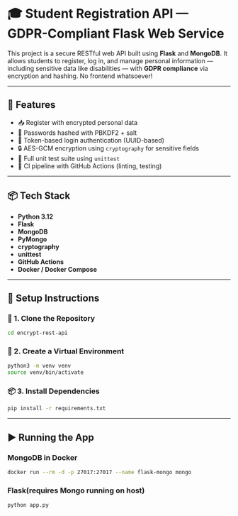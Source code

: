 
# 🎓 Student Registration API — GDPR-Compliant Flask Web Service

This project is a secure RESTful web API built using **Flask** and **MongoDB**. It allows students to register, log in, and manage personal information — including sensitive data like disabilities — with **GDPR compliance** via encryption and hashing. No frontend whatsoever!

---

## 🔐 Features

- 📥 Register with encrypted personal data 
- 🔐 Passwords hashed with PBKDF2 + salt
- 🔑 Token-based login authentication (UUID-based)
- 🔒 AES-GCM encryption using `cryptography` for sensitive fields
- 🧪 Full unit test suite using `unittest`
- 🐙 CI pipeline with GitHub Actions (linting, testing)
---

## 📦 Tech Stack

- **Python 3.12**
- **Flask**
- **MongoDB**
- **PyMongo**
- **cryptography**
- **unittest**
- **GitHub Actions**
- **Docker / Docker Compose**

---

## 🚀 Setup Instructions

### 🧰 1. Clone the Repository

```bash
cd encrypt-rest-api
```

### 🐍 2. Create a Virtual Environment

```bash
python3 -m venv venv
source venv/bin/activate
```

### 📦 3. Install Dependencies

```bash
pip install -r requirements.txt
```

---

## ▶️ Running the App

### MongoDB in Docker

```bash
docker run --rm -d -p 27017:27017 --name flask-mongo mongo
```

### Flask(requires Mongo running on host)

```bash
python app.py
```